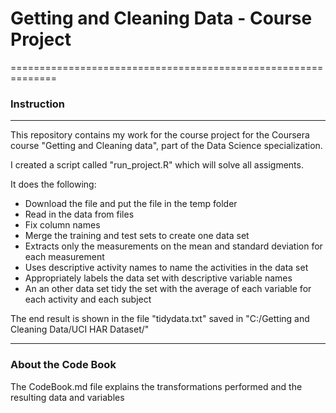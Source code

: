 # Getting and Cleaning Data - Course Project
==============================================================

### Instruction
______________________________________________________________

This repository contains my work for the course project for the Coursera course "Getting and Cleaning data", part of the Data Science specialization.

I created a script called "run_project.R" which will solve all assigments.

It does the following:

- Download the file and put the file in the temp folder 
- Read in the data from files
- Fix column names
- Merge the training and test sets to create one data set
- Extracts only the measurements on the mean and standard deviation for each measurement
- Uses descriptive activity names to name the activities in the data set
- Appropriately labels the data set with descriptive variable names
- An an other data set tidy the set with the average of each variable for each activity and each subject

The end result is shown in the file "tidydata.txt" saved in "C:/Getting and Cleaning Data/UCI HAR Dataset/"

_______________________________________________________________
### About the Code Book

The CodeBook.md file explains the transformations performed and the resulting data and variables
